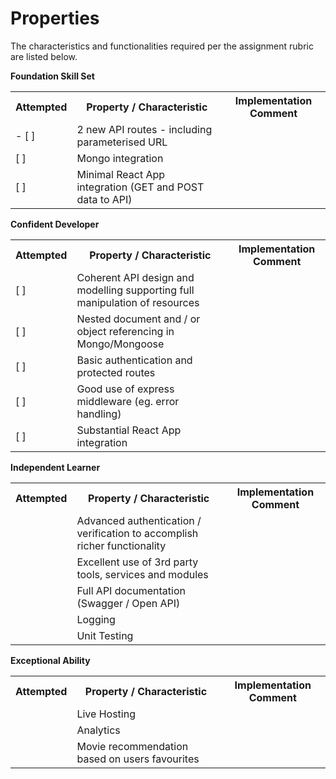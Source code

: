 # Properties

The characteristics and functionalities required per the assignment rubric are listed below.

**Foundation Skill Set**
<table>
    <tr>
        <th>
            Attempted
        </th>
        <th>
            Property / Characteristic
        </th>
        <th>
            Implementation Comment
        </th>
    </tr>
    <tr>
        <td>
            - [ ]
        </td>
        <td>
            2 new API routes - including parameterised URL
        </td>
        <td>&nbsp</td>
    </tr>
    <tr>
        <td>[ ]</td>
        <td>Mongo integration</td>
        <td>&nbsp</td>
    </tr>
    <tr>
        <td>[ ]</td>
        <td>Minimal React App integration (GET and POST data to API)</td>
        <td>&nbsp</td>
    </tr>
</table>


**Confident Developer**
<table>
    <tr>
        <th>
            Attempted
        </th>
        <th>
            Property / Characteristic
        </th>
        <th>
            Implementation Comment
        </th>
    </tr>
    <tr>
        <td>
            [ ]
        </td>
        <td>
            Coherent API design and modelling supporting full manipulation of resources
        </td>
        <td>
        </td>
    </tr>
    <tr>
        <td>[ ]</td>
        <td>
            Nested document and / or object referencing in Mongo/Mongoose
        </td>
        <td>
        </td>
    </tr>
    <tr>
        <td>[ ]</td>
        <td>Basic authentication and protected routes</td>
        <td></td>
    </tr>
    <tr>
        <td>[ ]</td>
        <td>Good use of express middleware (eg. error handling)</td>
        <td></td>
    </tr>
    <tr>
        <td>[ ]</td>
        <td>Substantial React App integration</td>
        <td></td>
    </tr>
</table>

**Independent Learner**
<table>
    <tr>
        <th>
            Attempted
        </th>
        <th>
            Property / Characteristic
        </th>
        <th>
            Implementation Comment
        </th>
    </tr>
    <tr>
        <td></td>
        <td>Advanced authentication / verification to accomplish richer functionality</td>
        <td></td>
    </tr>
    <tr>
        <td></td>
        <td>Excellent use of 3rd party tools, services and modules</td>
        <td></td>
    </tr>
    <tr>
        <td></td>
        <td>Full API documentation (Swagger / Open API)</td>
        <td></td>
    </tr>
    <tr>
        <td></td>
        <td>Logging</td>
        <td></td>
    </tr>
    <tr>
        <td></td>
        <td>Unit Testing</td>
        <td></td>
    </tr>
</table>

**Exceptional Ability**
<table>
    <tr>
        <th>
            Attempted
        </th>
        <th>
            Property / Characteristic
        </th>
        <th>
            Implementation Comment
        </th>
    </tr>
    <tr>
        <td></td>
        <td>Live Hosting</td>
        <td></td>
    </tr>
    <tr>
        <td></td>
        <td>Analytics</td>
        <td></td>
    </tr>
    <tr>
        <td></td>
        <td>Movie recommendation based on users favourites</td>
        <td></td>
    </tr>
</table>


